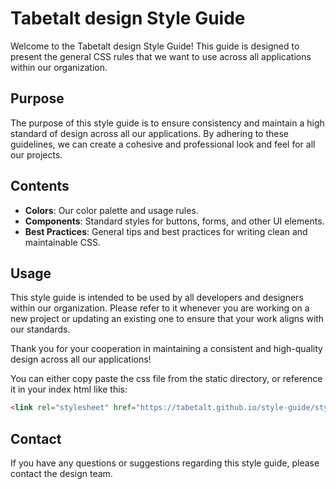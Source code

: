 # Tabetalt design Style Guide

Welcome to the Tabetalt design Style Guide! This guide is designed to present the general CSS rules that we want to use across all applications within our organization.

## Purpose

The purpose of this style guide is to ensure consistency and maintain a high standard of design across all our applications. By adhering to these guidelines, we can create a cohesive and professional look and feel for all our projects.

## Contents

- **Colors**: Our color palette and usage rules.
- **Components**: Standard styles for buttons, forms, and other UI elements.
- **Best Practices**: General tips and best practices for writing clean and maintainable CSS.

## Usage

This style guide is intended to be used by all developers and designers within our organization. Please refer to it whenever you are working on a new project or updating an existing one to ensure that your work aligns with our standards.

Thank you for your cooperation in maintaining a consistent and high-quality design across all our applications!

You can either copy paste the css file from the static directory, or reference it in your index html like this:

```html
<link rel="stylesheet" href="https://tabetalt.github.io/style-guide/stylesheet.css" />
```

## Contact

If you have any questions or suggestions regarding this style guide, please contact the design team.
